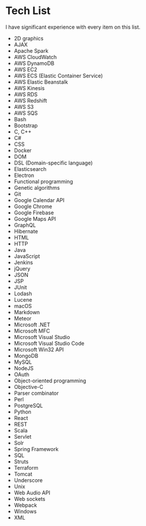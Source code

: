 Tech List
=========

I have significant experience with every item on this list.

* 2D graphics
* AJAX
* Apache Spark
* AWS CloudWatch
* AWS DynamoDB
* AWS EC2
* AWS ECS (Elastic Container Service)
* AWS Elastic Beanstalk
* AWS Kinesis
* AWS RDS
* AWS Redshift
* AWS S3
* AWS SQS
* Bash
* Bootstrap
* C, C++
* C#
* CSS
* Docker
* DOM
* DSL (Domain-specific language)
* Elasticsearch
* Electron
* Functional programming
* Genetic algorithms
* Git
* Google Calendar API
* Google Chrome
* Google Firebase
* Google Maps API
* GraphQL
* Hibernate
* HTML
* HTTP
* Java
* JavaScript
* Jenkins
* jQuery
* JSON
* JSP
* JUnit
* Lodash
* Lucene
* macOS
* Markdown
* Meteor
* Microsoft .NET
* Microsoft MFC
* Microsoft Visual Studio
* Microsoft Visual Studio Code
* Microsoft Win32 API
* MongoDB
* MySQL
* NodeJS
* OAuth
* Object-oriented programming
* Objective-C
* Parser combinator
* Perl
* PostgreSQL
* Python
* React
* REST
* Scala
* Servlet
* Solr
* Spring Framework
* SQL
* Struts
* Terraform
* Tomcat
* Underscore
* Unix
* Web Audio API
* Web sockets
* Webpack
* Windows
* XML
